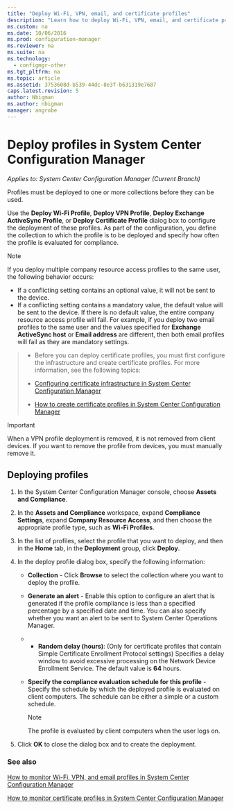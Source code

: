 ```yaml
---
title: "Deploy Wi-Fi, VPN, email, and certificate profiles"
description: "Learn how to deploy Wi-Fi, VPN, email, and certificate profiles in System Center Configuration Manager."
ms.custom: na
ms.date: 10/06/2016
ms.prod: configuration-manager
ms.reviewer: na
ms.suite: na
ms.technology:
  - configmgr-other
ms.tgt_pltfrm: na
ms.topic: article
ms.assetid: 3753608d-b539-44dc-8e3f-b631319e7687
caps.latest.revision: 5
author: Nbigmanms.author: nbigmanmanager: angrobe
---
```

# Deploy profiles in System Center Configuration Manager*Applies to: System Center Configuration Manager (Current Branch)*
Profiles must be deployed to one or more collections before they can be used.  

 Use the **Deploy Wi-Fi Profile**, **Deploy VPN Profile**, **Deploy Exchange ActiveSync Profile**, or **Deploy Certificate Profile** dialog box to configure the deployment of these profiles. As part of the configuration, you define the collection to which the  profile is to be deployed and specify how often the profile is evaluated for compliance.  

> [!NOTE]  
>  If you deploy multiple company resource access profiles to the same user, the following behavior occurs:  
>   
>  -   If a conflicting setting contains an optional value, it will not be sent to the device.  
> -   If a conflicting setting contains a mandatory value, the default value will be sent to the device. If there is no default value, the entire company resource access profile will fail. For example, if you deploy two email profiles to the same user and the values specified for **Exchange ActiveSync host** or **Email address** are different, then both email profiles will fail as they are mandatory settings.  

> -   Before you can deploy certificate profiles, you must first configure the infrastructure and create certificate profiles. For more information, see the following topics:  
>   
>  -   [Configuring certificate infrastructure in System Center Configuration Manager](certificate-infrastructure.md)  
> -   [How to create certificate profiles in System Center Configuration Manager](create-certificate-profiles.md)    

> [!IMPORTANT]  
>  When a VPN profile deployment is removed, it is not removed from client devices. If you want to remove the profile from devices, you must manually remove it.
>   

## Deploying  profiles  


1.  In the System Center Configuration Manager console, choose **Assets and Compliance**.  

2.  In the **Assets and Compliance** workspace, expand **Compliance Settings**, expand **Company Resource Access**, and then choose the appropriate profile type, such as **Wi-Fi Profiles**.  

3.  In the list of profiles, select the profile that you want to deploy, and then in the **Home** tab, in the **Deployment** group, click **Deploy**.  

4.  In the deploy profile dialog box, specify the following information:  

    -   **Collection** - Click **Browse** to select the collection where you want to deploy the profile.  

    -   **Generate an alert** - Enable this option to configure an alert that is generated if the profile compliance is less than a specified percentage by a specified date and time. You can also specify whether you want an alert to be sent to System Center Operations Manager.  

	-   -   **Random delay (hours)**: (Only for certificate profiles that contain Simple Certificate Enrollment Protocol settings) Specifies a delay window to avoid excessive processing on the Network Device Enrollment Service. The default value is **64** hours.  

    -   **Specify the compliance evaluation schedule for this <type> profile** - Specify the schedule by which the deployed profile is evaluated on client computers. The schedule can be either a simple or a custom schedule.  

        > [!NOTE]  
        >  The profile is evaluated by client computers when the user logs on.  

5.  Click **OK** to close the dialog box and to create the deployment.

### See also  

[How to monitor Wi-Fi, VPN, and email profiles in System Center Configuration Manager](monitor-wifi-email-vpn-profiles.md)

[How to monitor certificate profiles in System Center Configuration Manager](monitor-certificate-profiles.md)
